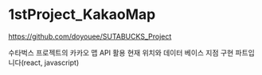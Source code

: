 # 1stProject_KakaoMap

https://github.com/doyouee/SUTABUCKS_Project

수타벅스 프로젝트의 카카오 맵 API 활용 현재 위치와 데이터 베이스 지점 구현 파트입니다(react, javascript)
